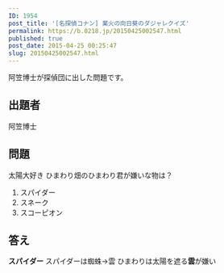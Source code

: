```yaml
---
ID: 1954
post_title: '[名探偵コナン] 業火の向日葵のダジャレクイズ'
permalink: https://b.0218.jp/20150425002547.html
published: true
post_date: 2015-04-25 00:25:47
slug: 20150425002547.html
---
```

阿笠博士が探偵団に出した問題です。
<!--more-->

<h2>出題者</h2>

阿笠博士

<h2>問題</h2>

太陽大好き ひまわり畑のひまわり君が嫌いな物は？

<ol>
    <li>スパイダー</li>
    <li>スネーク</li>
    <li>スコーピオン</li>
</ol>

<h2>答え</h2>

<strong>スパイダー</strong>
スパイダーは蜘蛛→雲
ひまわりは太陽を遮る<b>雲</b>が嫌い